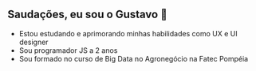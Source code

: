 <h2>Saudações, eu sou o Gustavo 👋</h2>

<ul>
  <li>Estou estudando e aprimorando minhas habilidades como UX e UI designer </li>
  <li>Sou programador JS a 2 anos</li>
  <li>Sou formado no curso de Big Data no Agronegócio na Fatec Pompéia</li>
<!--   <li>Faço freelances de sites e sistemas em meu tempo livre</li> -->
<!--   <li>Vamos trocar uma idéia? entre em contato (11) 9 7741 6788</li> -->
</ul>

